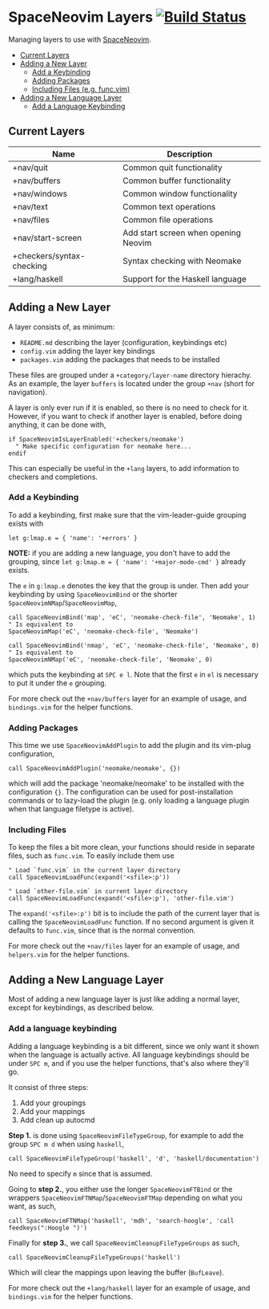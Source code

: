 # SpaceNeovim Layers [![Build Status](https://travis-ci.org/Tehnix/spaceneovim-layers.svg?branch=master)](https://travis-ci.org/Tehnix/spaceneovim-layers)

Managing layers to use with [SpaceNeovim](https://github.com/Tehnix/spaceneovim).

* [Current Layers](#current-layers)
* [Adding a New Layer](#adding-a-new-layer)
  * [Add a Keybinding](#add-a-keybinding)
  * [Adding Packages](#adding-packages)
  * [Including Files (e.g. func.vim)](#including-files)
* [Adding a New Language Layer](#adding-a-new-language-layer)
  * [Add a Language Keybinding](#add-a-language-keybinding)

## Current Layers

| Name                      | Description                                |
|---------------------------|--------------------------------------------|
| +nav/quit                 | Common quit functionality                  |
| +nav/buffers              | Common buffer functionality                |
| +nav/windows              | Common window functionality                |
| +nav/text                 | Common text operations                     |
| +nav/files                | Common file operations                     |
| +nav/start-screen         | Add start screen when opening Neovim       |
| +checkers/syntax-checking | Syntax checking with Neomake               |
| +lang/haskell             | Support for the Haskell language           |

## Adding a New Layer

A layer consists of, as minimum:

* `README.md` describing the layer (configuration, keybindings etc)
* `config.vim` adding the layer key bindings
* `packages.vim` adding the packages that needs to be installed

These files are grouped under a `+category/layer-name` directory hierachy. As an example, the layer `buffers` is located under the group `+nav` (short for navigation).

A layer is only ever run if it is enabled, so there is no need to check for it. However, if you want to check if another layer is enabled, before doing anything, it can be done with,

```viml
if SpaceNeovimIsLayerEnabled('+checkers/neomake')
  " Make specific configuration for neomake here...
endif
```

This can especially be useful in the `+lang` layers, to add information to checkers and completions.

### Add a Keybinding

To add a keybinding, first make sure that the vim-leader-guide grouping exists with

```viml
let g:lmap.e = { 'name': '+errors' }
```

__NOTE:__ if you are adding a new language, you don't have to add the grouping, since `let g:lmap.m = { 'name': '+major-mode-cmd' }` already exists.

The `e` in `g:lmap.e` denotes the key that the group is under. Then add your keybinding by using `SpaceNeovimBind` or the shorter `SpaceNeovimNMap`/`SpaceNeovimMap`,

```viml
call SpaceNeovimBind('map', 'eC', 'neomake-check-file', 'Neomake', 1)
" Is equivalent to
SpaceNeovimMap('eC', 'neomake-check-file', 'Neomake')

call SpaceNeovimBind('nmap', 'eC', 'neomake-check-file', 'Neomake', 0)
" Is equivalent to
SpaceNeovimNMap('eC', 'neomake-check-file', 'Neomake', 0)
```

which puts the keybinding at `SPC e l`. Note that the first `e` in `el` is necessary to put it under the `e` grouping.

For more check out the `+nav/buffers` layer for an example of usage, and `bindings.vim` for the helper functions.

### Adding Packages

This time we use `SpaceNeovimAddPlugin` to add the plugin and its vim-plug configuration,

```viml
call SpaceNeovimAddPlugin('neomake/neomake', {})
```

which will add the package 'neomake/neomake' to be installed with the configuration `{}`. The configuration can be used for post-installation commands or to lazy-load the plugin (e.g. only loading a language plugin when that language filetype is active).

### Including Files

To keep the files a bit more clean, your functions should reside in separate files, such as `func.vim`. To easily include them use

```viml
" Load `func.vim` in the current layer directory
call SpaceNeovimLoadFunc(expand('<sfile>:p'))

" Load `other-file.vim` in current layer directory
call SpaceNeovimLoadFunc(expand('<sfile>:p'), 'other-file.vim')
```

The `expand('<sfile>:p')` bit is to include the path of the current layer that is calling the `SpaceNeovimLoadFunc` function. If no second argument is given it defaults to `func.vim`, since that is the normal convention.

For more check out the `+nav/files` layer for an example of usage, and `helpers.vim` for the helper functions.

## Adding a New Language Layer

Most of adding a new language layer is just like adding a normal layer, except for keybindings, as described below.

### Add a language keybinding

Adding a language keybinding is a bit different, since we only want it shown when the language is actually active. All language keybindings should be under `SPC m`, and if you use the helper functions, that's also where they'll go.

It consist of three steps:

1. Add your groupings
1. Add your mappings
1. Add clean up autocmd

__Step 1.__ is done using `SpaceNeovimFileTypeGroup`, for example to add the group `SPC m d` when using `haskell`,

```viml
call SpaceNeovimFileTypeGroup('haskell', 'd', 'haskell/documentation')
```

No need to specify `m` since that is assumed.

Going to __step 2.__, you either use the longer `SpaceNeovimFTBind` or the wrappers `SpaceNeovimFTNMap`/`SpaceNeovimFTMap` depending on what you want, as such,

```viml
call SpaceNeovimFTNMap('haskell', 'mdh', 'search-hoogle', 'call feedkeys(":Hoogle ")')
```

Finally for __step 3.__, we call `SpaceNeovimCleanupFileTypeGroups` as such,

```viml
call SpaceNeovimCleanupFileTypeGroups('haskell')
```

Which will clear the mappings upon leaving the buffer (`BufLeave`).

For more check out the `+lang/haskell` layer for an example of usage, and `bindings.vim` for the helper functions.
